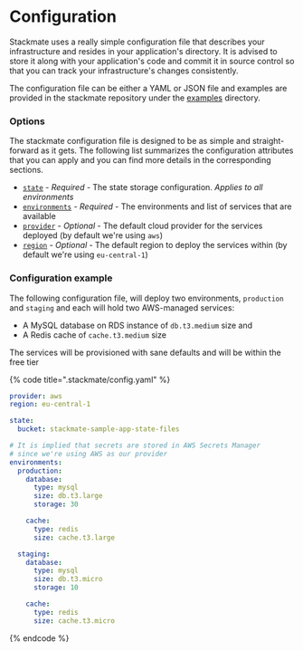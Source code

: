 # Configuration

Stackmate uses a really simple configuration file that describes your infrastructure and resides in your application's directory.  It is advised to store it along with your application's code and commit it in source control so that you can track your infrastructure's changes consistently.

The configuration file can be either a YAML or JSON file and examples are provided in the stackmate repository under the [examples](https://github.com/stackmate-io/stackmate/blob/main/examples) directory.

### Options

The stackmate configuration file is designed to be as simple and straight-forward as it gets. The following list summarizes the configuration attributes that you can apply and you can find more details in the corresponding sections.

* [`state`](../configuration/state.md) - _Required_ - The state storage configuration. _Applies to all environments_
* [`environments`](../configuration/environments.md) - _Required_ - The environments and list of services that are available
* [`provider`](../configuration/provider.md) - _Optional_ - The default cloud provider for the services deployed (by default we're using `aws`)
* [`region`](../configuration/region.md) - _Optional_ - The default region to deploy the services within (by default we're using `eu-central-1`)

### Configuration example

The following configuration file, will deploy two environments, `production` and `staging` and each will hold two AWS-managed services:&#x20;

* A MySQL database on RDS instance of `db.t3.medium` size and
* A Redis cache of `cache.t3.medium` size

The services will be provisioned with sane defaults and will be within the free tier

{% code title=".stackmate/config.yaml" %}
```yaml
provider: aws
region: eu-central-1

state:
  bucket: stackmate-sample-app-state-files

# It is implied that secrets are stored in AWS Secrets Manager
# since we're using AWS as our provider
environments:
  production:
    database:
      type: mysql
      size: db.t3.large
      storage: 30

    cache:
      type: redis
      size: cache.t3.large

  staging:
    database:
      type: mysql
      size: db.t3.micro
      storage: 10

    cache:
      type: redis
      size: cache.t3.micro
```
{% endcode %}
